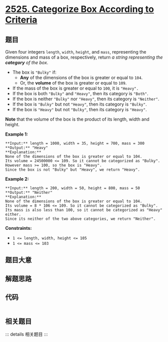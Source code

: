 # [2525. Categorize Box According to Criteria](https://leetcode.com/problems/categorize-box-according-to-criteria)

## 题目

Given four integers `length`, `width`, `height`, and `mass`, representing the
dimensions and mass of a box, respectively, return _a string representing the
**category** of the box_.

  * The box is `"Bulky"` if: 
    * **Any** of the dimensions of the box is greater or equal to `104`.
    * Or, the **volume** of the box is greater or equal to `109`.
  * If the mass of the box is greater or equal to `100`, it is `"Heavy".`
  * If the box is both `"Bulky"` and `"Heavy"`, then its category is `"Both"`.
  * If the box is neither `"Bulky"` nor `"Heavy"`, then its category is `"Neither"`.
  * If the box is `"Bulky"` but not `"Heavy"`, then its category is `"Bulky"`.
  * If the box is `"Heavy"` but not `"Bulky"`, then its category is `"Heavy"`.

**Note** that the volume of the box is the product of its length, width and
height.



**Example 1:**

    
    
    **Input:** length = 1000, width = 35, height = 700, mass = 300
    **Output:** "Heavy"
    **Explanation:** 
    None of the dimensions of the box is greater or equal to 104. 
    Its volume = 24500000 <= 109. So it cannot be categorized as "Bulky".
    However mass >= 100, so the box is "Heavy".
    Since the box is not "Bulky" but "Heavy", we return "Heavy".

**Example 2:**

    
    
    **Input:** length = 200, width = 50, height = 800, mass = 50
    **Output:** "Neither"
    **Explanation:** 
    None of the dimensions of the box is greater or equal to 104.
    Its volume = 8 * 106 <= 109. So it cannot be categorized as "Bulky".
    Its mass is also less than 100, so it cannot be categorized as "Heavy" either. 
    Since its neither of the two above categories, we return "Neither".



**Constraints:**

  * `1 <= length, width, height <= 105`
  * `1 <= mass <= 103`


## 题目大意

## 解题思路

## 代码

```javascript

```

## 相关题目

::: details 相关题目
:::
